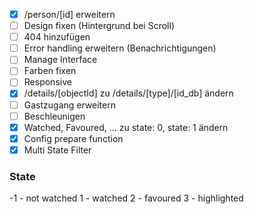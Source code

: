 - [x] /person/[id] erweitern
- [ ] Design fixen (Hintergrund bei Scroll)
- [ ] 404 hinzufügen
- [ ] Error handling erweitern (Benachrichtigungen)
- [ ] Manage Interface
- [ ] Farben fixen
- [ ] Responsive
- [x] /details/[objectId] zu /details/[type]/[id_db] ändern
- [ ] Gastzugang erweitern
- [ ] Beschleunigen
- [x] Watched, Favoured, ... zu state: 0, state: 1 ändern
- [x] Config prepare function
- [x] Multi State Filter

### State

-1 - not watched
1 - watched
2 - favoured
3 - highlighted
